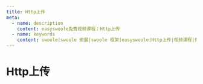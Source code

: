 ```yaml
---
title: Http上传
meta:
  - name: description
    content: easyswoole免费视频课程：Http上传
  - name: keywords
    content: swoole|swoole 拓展|swoole 框架|easyswoole|Http上传|视频课程|免费教程
---
```

# Http上传
<script type="text/javascript" src="/Js/Ckplayer/ckplayer.js"></script>
<div class="video" style="width: 50rem;height: 30rem;"></div>
<script type="text/javascript">
    var videoObject = {
    		container: '.video',
    		variable: 'player',
    		video:'http://video-oss.easyswoole.com/%E5%85%A5%E9%97%A8%E6%95%99%E7%A8%8B1/fileupload.mp4'
    	};
    var player=new ckplayer(videoObject);
</script>

